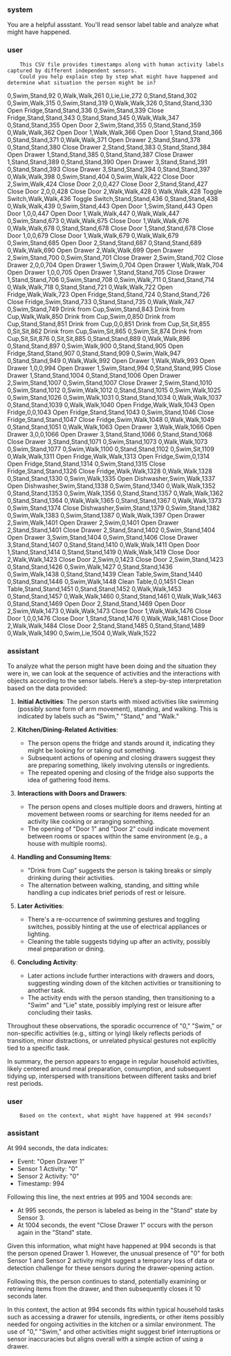 ### system
You are a helpful assstant. You'll read sensor label table and analyze what might have happened.
### user

        This CSV file provides timestamps along with human activity labels captured by different independent sensors.
        Could you help explain step by step what might have happened and determine what situation the person might be in?
    
0,Swim,Stand,92
0,Walk,Walk,261
0,Lie,Lie,272
0,Stand,Stand,302
0,Swim,Walk,315
0,Swim,Stand,319
0,Walk,Walk,326
0,Stand,Stand,330
Open Fridge,Stand,Stand,336
0,Swim,Stand,339
Close Fridge,Stand,Stand,343
0,Stand,Stand,345
0,Walk,Walk,347
0,Stand,Stand,355
Open Door 2,Swim,Stand,355
0,Stand,Stand,359
0,Walk,Walk,362
Open Door 1,Walk,Walk,366
Open Door 1,Stand,Stand,366
0,Stand,Stand,371
0,Walk,Walk,371
Open Drawer 2,Stand,Stand,378
0,Stand,Stand,380
Close Drawer 2,Stand,Stand,383
0,Stand,Stand,384
Open Drawer 1,Stand,Stand,385
0,Stand,Stand,387
Close Drawer 1,Stand,Stand,389
0,Stand,Stand,390
Open Drawer 3,Stand,Stand,391
0,Stand,Stand,393
Close Drawer 3,Stand,Stand,394
0,Stand,Stand,397
0,Walk,Walk,398
0,Swim,Stand,404
0,Swim,Walk,422
Close Door 2,Swim,Walk,424
Close Door 2,0,0,427
Close Door 2,Stand,Stand,427
Close Door 2,0,0,428
Close Door 2,Walk,Walk,428
0,Walk,Walk,428
Toggle Switch,Walk,Walk,436
Toggle Switch,Stand,Stand,436
0,Stand,Stand,438
0,Walk,Walk,439
0,Swim,Stand,443
Open Door 1,Swim,Stand,443
Open Door 1,0,0,447
Open Door 1,Walk,Walk,447
0,Walk,Walk,447
0,Swim,Stand,673
0,Walk,Walk,675
Close Door 1,Walk,Walk,676
0,Walk,Walk,678
0,Stand,Stand,678
Close Door 1,Stand,Stand,678
Close Door 1,0,0,679
Close Door 1,Walk,Walk,679
0,Walk,Walk,679
0,Swim,Stand,685
Open Door 2,Stand,Stand,687
0,Stand,Stand,689
0,Walk,Walk,690
Open Drawer 2,Walk,Walk,699
Open Drawer 2,Swim,Stand,700
0,Swim,Stand,701
Close Drawer 2,Swim,Stand,702
Close Drawer 2,0,0,704
Open Drawer 1,Swim,0,704
Open Drawer 1,Walk,Walk,704
Open Drawer 1,0,0,705
Open Drawer 1,Stand,Stand,705
Close Drawer 1,Stand,Stand,706
0,Swim,Stand,708
0,Swim,Walk,711
0,Stand,Stand,714
0,Walk,Walk,718
0,Stand,Stand,721
0,Walk,Walk,722
Open Fridge,Walk,Walk,723
Open Fridge,Stand,Stand,724
0,Stand,Stand,726
Close Fridge,Swim,Stand,733
0,Stand,Stand,735
0,Walk,Walk,747
0,Swim,Stand,749
Drink from Cup,Swim,Stand,843
Drink from Cup,Walk,Walk,850
Drink from Cup,Swim,0,850
Drink from Cup,Stand,Stand,851
Drink from Cup,0,0,851
Drink from Cup,Sit,Sit,855
0,Sit,Sit,862
Drink from Cup,Swim,Sit,865
0,Swim,Sit,874
Drink from Cup,Sit,Sit,876
0,Sit,Sit,885
0,Stand,Stand,889
0,Walk,Walk,896
0,Stand,Stand,897
0,Swim,Walk,900
0,Stand,Stand,905
Open Fridge,Stand,Stand,907
0,Stand,Stand,909
0,Swim,Walk,947
0,Stand,Stand,949
0,Walk,Walk,992
Open Drawer 1,Walk,Walk,993
Open Drawer 1,0,0,994
Open Drawer 1,Swim,Stand,994
0,Stand,Stand,995
Close Drawer 1,Stand,Stand,1004
0,Stand,Stand,1006
Open Drawer 2,Swim,Stand,1007
0,Swim,Stand,1007
Close Drawer 2,Swim,Stand,1010
0,Swim,Stand,1012
0,Swim,Walk,1012
0,Stand,Stand,1015
0,Swim,Walk,1025
0,Swim,Stand,1026
0,Swim,Walk,1031
0,Stand,Stand,1034
0,Walk,Walk,1037
0,Stand,Stand,1039
0,Walk,Walk,1040
Open Fridge,Walk,Walk,1043
Open Fridge,0,0,1043
Open Fridge,Stand,Stand,1043
0,Swim,Stand,1046
Close Fridge,Stand,Stand,1047
Close Fridge,Swim,Walk,1048
0,Walk,Walk,1049
0,Stand,Stand,1051
0,Walk,Walk,1063
Open Drawer 3,Walk,Walk,1066
Open Drawer 3,0,0,1066
Open Drawer 3,Stand,Stand,1066
0,Stand,Stand,1068
Close Drawer 3,Stand,Stand,1071
0,Swim,Stand,1073
0,Walk,Walk,1073
0,Swim,Stand,1077
0,Swim,Walk,1100
0,Stand,Stand,1102
0,Swim,Sit,1109
0,Walk,Walk,1311
Open Fridge,Walk,Walk,1313
Open Fridge,Swim,0,1314
Open Fridge,Stand,Stand,1314
0,Swim,Stand,1315
Close Fridge,Stand,Stand,1326
Close Fridge,Walk,Walk,1328
0,Walk,Walk,1328
0,Stand,Stand,1330
0,Swim,Walk,1335
Open Dishwasher,Swim,Walk,1337
Open Dishwasher,Swim,Stand,1338
0,Swim,Stand,1340
0,Walk,Walk,1352
0,Stand,Stand,1353
0,Swim,Walk,1356
0,Stand,Stand,1357
0,Walk,Walk,1362
0,Stand,Stand,1364
0,Walk,Walk,1365
0,Stand,Stand,1367
0,Walk,Walk,1373
0,Swim,Stand,1374
Close Dishwasher,Swim,Stand,1379
0,Swim,Stand,1382
0,Swim,Walk,1383
0,Swim,Stand,1387
0,Walk,Walk,1397
Open Drawer 2,Swim,Walk,1401
Open Drawer 2,Swim,0,1401
Open Drawer 2,Stand,Stand,1401
Close Drawer 2,Stand,Stand,1402
0,Swim,Stand,1404
Open Drawer 3,Swim,Stand,1404
0,Swim,Stand,1406
Close Drawer 3,Stand,Stand,1407
0,Stand,Stand,1410
0,Walk,Walk,1411
Open Door 1,Stand,Stand,1414
0,Stand,Stand,1419
0,Walk,Walk,1419
Close Door 2,Walk,Walk,1423
Close Door 2,Swim,0,1423
Close Door 2,Swim,Stand,1423
0,Stand,Stand,1426
0,Swim,Walk,1427
0,Stand,Stand,1436
0,Swim,Walk,1438
0,Stand,Stand,1439
Clean Table,Swim,Stand,1440
0,Stand,Stand,1446
0,Swim,Walk,1448
Clean Table,0,0,1451
Clean Table,Stand,Stand,1451
0,Stand,Stand,1452
0,Walk,Walk,1453
0,Stand,Stand,1457
0,Walk,Walk,1460
0,Stand,Stand,1461
0,Walk,Walk,1463
0,Stand,Stand,1469
Open Door 2,Stand,Stand,1469
Open Door 2,Swim,Walk,1473
0,Walk,Walk,1473
Close Door 1,Walk,Walk,1476
Close Door 1,0,0,1476
Close Door 1,Stand,Stand,1476
0,Walk,Walk,1481
Close Door 2,Walk,Walk,1484
Close Door 2,Stand,Stand,1485
0,Stand,Stand,1489
0,Walk,Walk,1490
0,Swim,Lie,1504
0,Walk,Walk,1522

### assistant
To analyze what the person might have been doing and the situation they were in, we can look at the sequence of activities and the interactions with objects according to the sensor labels. Here’s a step-by-step interpretation based on the data provided:

1. **Initial Activities**: The person starts with mixed activities like swimming (possibly some form of arm movement), standing, and walking. This is indicated by labels such as "Swim," "Stand," and "Walk."

2. **Kitchen/Dining-Related Activities**:
   - The person opens the fridge and stands around it, indicating they might be looking for or taking out something.
   - Subsequent actions of opening and closing drawers suggest they are preparing something, likely involving utensils or ingredients.
   - The repeated opening and closing of the fridge also supports the idea of gathering food items.

3. **Interactions with Doors and Drawers**:
   - The person opens and closes multiple doors and drawers, hinting at movement between rooms or searching for items needed for an activity like cooking or arranging something.
   - The opening of "Door 1" and "Door 2" could indicate movement between rooms or spaces within the same environment (e.g., a house with multiple rooms).

4. **Handling and Consuming Items**:
   - "Drink from Cup" suggests the person is taking breaks or simply drinking during their activities.
   - The alternation between walking, standing, and sitting while handling a cup indicates brief periods of rest or leisure.

5. **Later Activities**:
   - There's a re-occurrence of swimming gestures and toggling switches, possibly hinting at the use of electrical appliances or lighting.
   - Cleaning the table suggests tidying up after an activity, possibly meal preparation or dining.

6. **Concluding Activity**:
   - Later actions include further interactions with drawers and doors, suggesting winding down of the kitchen activities or transitioning to another task.
   - The activity ends with the person standing, then transitioning to a "Swim" and "Lie" state, possibly implying rest or leisure after concluding their tasks.

Throughout these observations, the sporadic occurrence of "0," "Swim," or non-specific activities (e.g., sitting or lying) likely reflects periods of transition, minor distractions, or unrelated physical gestures not explicitly tied to a specific task.

In summary, the person appears to engage in regular household activities, likely centered around meal preparation, consumption, and subsequent tidying up, interspersed with transitions between different tasks and brief rest periods.
### user

        Based on the context, what might have happened at 994 seconds?
    
### assistant
At 994 seconds, the data indicates:

- Event: "Open Drawer 1"
- Sensor 1 Activity: "0"
- Sensor 2 Activity: "0"
- Timestamp: 994

Following this line, the next entries at 995 and 1004 seconds are:

- At 995 seconds, the person is labeled as being in the "Stand" state by Sensor 3.
- At 1004 seconds, the event "Close Drawer 1" occurs with the person again in the "Stand" state.

Given this information, what might have happened at 994 seconds is that the person opened Drawer 1. However, the unusual presence of "0" for both Sensor 1 and Sensor 2 activity might suggest a temporary loss of data or detection challenge for these sensors during the drawer-opening action.

Following this, the person continues to stand, potentially examining or retrieving items from the drawer, and then subsequently closes it 10 seconds later.

In this context, the action at 994 seconds fits within typical household tasks such as accessing a drawer for utensils, ingredients, or other items possibly needed for ongoing activities in the kitchen or a similar environment. The use of "0," "Swim," and other activities might suggest brief interruptions or sensor inaccuracies but aligns overall with a simple action of using a drawer.
